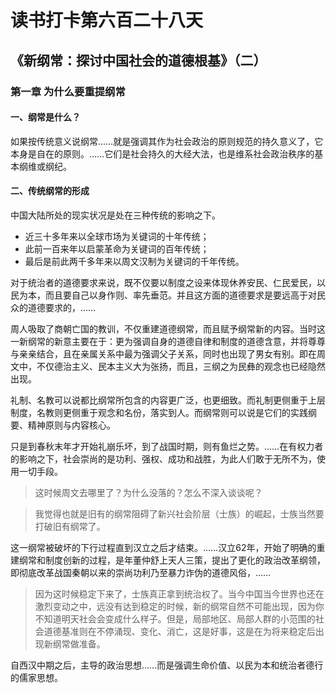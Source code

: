 # 读书打卡第六百二十八天
## 《新纲常：探讨中国社会的道德根基》（二）
### 第一章 为什么要重提纲常

#### 一、纲常是什么？

如果按传统意义说纲常……就是强调其作为社会政治的原则规范的持久意义了，它本身是自在的原则。……它们是社会持久的大经大法，也是维系社会政治秩序的基本纲维或纲纪。

#### 二、传统纲常的形成

中国大陆所处的现实状况是处在三种传统的影响之下。
* 近三十多年来以全球市场为关键词的十年传统；
* 此前一百来年以启蒙革命为关键词的百年传统；
* 最后是前此两千多年来以周文汉制为关键词的千年传统。

对于统治者的道德要求来说，既不仅要以制度之设来体现休养安民、仁民爱民，以民为本，而且要自己以身作则、率先垂范。并且这方面的道德要求是要远高于对民众的道德要求的，……

周人吸取了商朝亡国的教训，不仅重建道德纲常，而且赋予纲常新的内容。当时这一新纲常的新意主要在于：更为强调自身的道德自律和制度的道德含意，并将尊尊与亲亲结合，且在亲属关系中最为强调父子关系，同时也出现了男女有别。即在周文中，不仅德治主义、民本主义大为张扬，而且，三纲之为民彝的观念也已经隐然出现。

礼制、名教可以说都比纲常所包含的内容更广泛，也更细致。而礼制更侧重于上层制度，名教则更侧重于观念和名份，落实到人。而纲常则可以说是它们的实践纲要、精神原则与内容核心。

只是到春秋末年才开始礼崩乐坏，到了战国时期，则有鱼烂之势。……在有权力者的影响之下，社会崇尚的是功利、强权、成功和战胜，为此人们敢于无所不为，使用一切手段。
> 这时候周文去哪里了？为什么没落的？怎么不深入谈谈呢？

> 我觉得也就是旧有的纲常阻碍了新兴社会阶层（士族）的崛起，士族当然要打破旧有纲常了。

这一纲常被破坏的下行过程直到汉立之后才结束。……汉立62年，开始了明确的重建纲常和制度创新的过程，是年董仲舒上天人三策，提出了更化的政治改革纲领，即彻底改革战国秦朝以来的崇尚功利乃至暴力诈伪的道德风俗，……
> 因为这时候稳定下来了，士族真正拿到统治权了。当今中国当今世界也还在激烈变动之中，远没有达到稳定的时候，新的纲常自然不可能出现，因为你不知道明天社会会变成什么样子。但是，局部地区、局部人群的小范围的社会道德基准则在不停涌现、变化、消亡，这是好事，这是在为将来稳定后出现新纲常做准备。

自西汉中期之后，主导的政治思想……而是强调生命价值、以民为本和统治者德行的儒家思想。